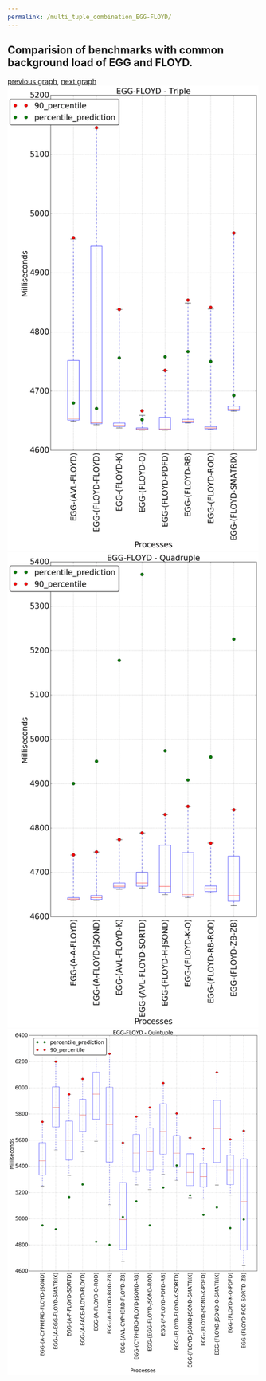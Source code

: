 ```yaml
---
permalink: /multi_tuple_combination_EGG-FLOYD/
---
```



## Comparision of benchmarks with common background load of EGG and FLOYD.

[previous graph](../multi_tuple_combination_EGG-FACE/), [next graph](../multi_tuple_combination_EGG-F/)
![graph figure](./images/triple/EGG/EGG-FLOYD_box.png)![graph figure](./images/quadruple/EGG/EGG-FLOYD_box.png)![graph figure](./images/quintuple/EGG/EGG-FLOYD_box.png)